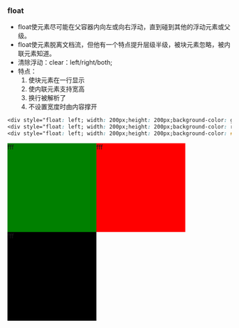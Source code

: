 ### float

- float使元素尽可能在父容器内向左或向右浮动，直到碰到其他的浮动元素或父级。
- float使元素脱离文档流，但他有一个特点提升层级半级，被块元素忽略，被内联元素知道。
- 清除浮动：clear：left/right/both;
- 特点：
  1. 使块元素在一行显示
  2. 使内联元素支持宽高
  3. 换行被解析了
  4. 不设置宽度时由内容撑开



```css
<div style="float: left; width: 200px;height: 200px;background-color: green;">fff</div>
<div style="float: left; width: 200px;height: 200px;background-color: red;">fff</div>
<div style="float: left; width: 200px;height: 200px;background-color: #000;">fff</div>
```



<div style="float: left; width: 200px;height: 200px;background-color: green;">fff</div>
<div style="float: left; width: 200px;height: 200px;background-color: red;">fff</div>
<div style="float: left; width: 200px;height: 200px;background-color: #000;">fff</div>





